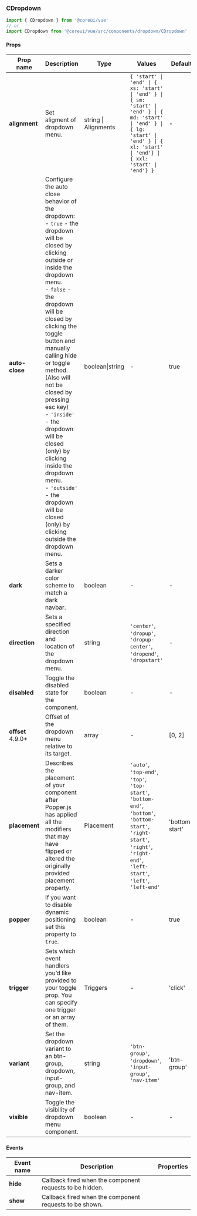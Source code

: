 ### CDropdown

```jsx
import { CDropdown } from '@coreui/vue'
// or
import CDropdown from '@coreui/vue/src/components/dropdown/CDropdown'
```

#### Props

| Prop name                                                 | Description                                                                                                                                                                                                                                                                                                                                                                                                                                                                                              | Type                 | Values                                                                                                                                                                                        | Default        |
| --------------------------------------------------------- | -------------------------------------------------------------------------------------------------------------------------------------------------------------------------------------------------------------------------------------------------------------------------------------------------------------------------------------------------------------------------------------------------------------------------------------------------------------------------------------------------------- | -------------------- | --------------------------------------------------------------------------------------------------------------------------------------------------------------------------------------------- | -------------- |
| **alignment**                                             | Set aligment of dropdown menu.                                                                                                                                                                                                                                                                                                                                                                                                                                                                           | string \| Alignments | `{ 'start' \| 'end' \| { xs: 'start' \| 'end' } \| { sm: 'start' \| 'end' } \| { md: 'start' \| 'end' } \| { lg: 'start' \| 'end' } \| { xl: 'start' \| 'end'} \| { xxl: 'start' \| 'end'} }` | -              |
| **auto-close**                                            | Configure the auto close behavior of the dropdown:<br>- `true` - the dropdown will be closed by clicking outside or inside the dropdown menu.<br>- `false` - the dropdown will be closed by clicking the toggle button and manually calling hide or toggle method. (Also will not be closed by pressing esc key)<br>- `'inside'` - the dropdown will be closed (only) by clicking inside the dropdown menu.<br>- `'outside'` - the dropdown will be closed (only) by clicking outside the dropdown menu. | boolean\|string      | -                                                                                                                                                                                             | true           |
| **dark**                                                  | Sets a darker color scheme to match a dark navbar.                                                                                                                                                                                                                                                                                                                                                                                                                                                       | boolean              | -                                                                                                                                                                                             | -              |
| **direction**                                             | Sets a specified direction and location of the dropdown menu.                                                                                                                                                                                                                                                                                                                                                                                                                                            | string               | `'center'`, `'dropup'`, `'dropup-center'`, `'dropend'`, `'dropstart'`                                                                                                                         | -              |
| **disabled**                                              | Toggle the disabled state for the component.                                                                                                                                                                                                                                                                                                                                                                                                                                                             | boolean              | -                                                                                                                                                                                             | -              |
| **offset** <br><div class="badge bg-primary">4.9.0+</div> | Offset of the dropdown menu relative to its target.                                                                                                                                                                                                                                                                                                                                                                                                                                                      | array                | -                                                                                                                                                                                             | [0, 2]         |
| **placement**                                             | Describes the placement of your component after Popper.js has applied all the modifiers that may have flipped or altered the originally provided placement property.                                                                                                                                                                                                                                                                                                                                     | Placement            | `'auto'`, `'top-end'`, `'top'`, `'top-start'`, `'bottom-end'`, `'bottom'`, `'bottom-start'`, `'right-start'`, `'right'`, `'right-end'`, `'left-start'`, `'left'`, `'left-end'`                | 'bottom-start' |
| **popper**                                                | If you want to disable dynamic positioning set this property to `true`.                                                                                                                                                                                                                                                                                                                                                                                                                                  | boolean              | -                                                                                                                                                                                             | true           |
| **trigger**                                               | Sets which event handlers you’d like provided to your toggle prop. You can specify one trigger or an array of them.                                                                                                                                                                                                                                                                                                                                                                                      | Triggers             | -                                                                                                                                                                                             | 'click'        |
| **variant**                                               | Set the dropdown variant to an btn-group, dropdown, input-group, and nav-item.                                                                                                                                                                                                                                                                                                                                                                                                                           | string               | `'btn-group'`, `'dropdown'`, `'input-group'`, `'nav-item'`                                                                                                                                    | 'btn-group'    |
| **visible**                                               | Toggle the visibility of dropdown menu component.                                                                                                                                                                                                                                                                                                                                                                                                                                                        | boolean              | -                                                                                                                                                                                             | -              |

#### Events

| Event name | Description                                              | Properties |
| ---------- | -------------------------------------------------------- | ---------- |
| **hide**   | Callback fired when the component requests to be hidden. |
| **show**   | Callback fired when the component requests to be shown.  |

